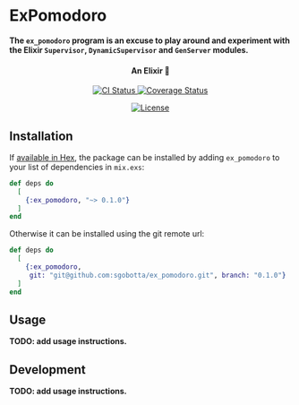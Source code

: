 # ExPomodoro

**The `ex_pomodoro` program is an excuse to play around and experiment with the Elixir `Supervisor`, `DynamicSupervisor` and `GenServer` modules.**

<h4 align="center">
  An Elixir 🍅
</h4>

<p align="center" style="margin-top: 14px;">
  <a href="https://github.com/sgobotta/ex_pomodoro/actions/workflows/ci.yml">
    <img
      src="https://github.com/sgobotta/ex_pomodoro/actions/workflows/ci.yml/badge.svg?branch=main"
      alt="CI Status"
    >
  </a>
  <a
    href='https://coveralls.io/github/sgobotta/ex_pomodoro?branch=main'
  >
    <img
      src='https://coveralls.io/repos/github/sgobotta/ex_pomodoro/badge.svg?branch=main'
      alt='Coverage Status'
    />
  </a>
</p>

<p align="center" style="margin-top: 14px;">
  <a
    href="https://github.com/sgobotta/ex_pomodoro/blob/main/LICENSE"
  >
    <img
      src="https://img.shields.io/badge/License-GPL%20v3-white.svg"
      alt="License"
    >
  </a>
</p>

## Installation

If [available in Hex](https://hex.pm/docs/publish), the package can be installed
by adding `ex_pomodoro` to your list of dependencies in `mix.exs`:

```elixir
def deps do
  [
    {:ex_pomodoro, "~> 0.1.0"}
  ]
end
```

Otherwise it can be installed using the git remote url:

```elixir
def deps do
  [
    {:ex_pomodoro,
     git: "git@github.com:sgobotta/ex_pomodoro.git", branch: "0.1.0"}
  ]
end
```

## Usage

**TODO: add usage instructions.**

## Development

**TODO: add usage instructions.**
